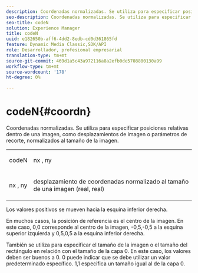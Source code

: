 ```yaml
---
description: Coordenadas normalizadas. Se utiliza para especificar posiciones relativas dentro de una imagen, como desplazamientos de imagen o parámetros de recorte, normalizados al tamaño de la imagen.
seo-description: Coordenadas normalizadas. Se utiliza para especificar posiciones relativas dentro de una imagen, como desplazamientos de imagen o parámetros de recorte, normalizados al tamaño de la imagen.
seo-title: codeN
solution: Experience Manager
title: codeN
uuid: e182650b-aff6-4dd2-8edb-cd0d361865fd
feature: Dynamic Media Classic,SDK/API
role: Desarrollador, profesional empresarial
translation-type: tm+mt
source-git-commit: 469d1a5c43a972116a8a2efb0de5708800130a99
workflow-type: tm+mt
source-wordcount: '178'
ht-degree: 0%

---
```



# codeN{#coordn}

Coordenadas normalizadas. Se utiliza para especificar posiciones relativas dentro de una imagen, como desplazamientos de imagen o parámetros de recorte, normalizados al tamaño de la imagen.

<table id="simpletable_EFA3111DC4B94BAF94715500DB4DD8FB"> 
 <tr class="strow"> 
  <td class="stentry"> <p><span class="codeph"> <span class="varname"> codeN</span> </span> </p> </td> 
  <td class="stentry"> <p><span class="codeph"> <span class="varname"> nx</span> </span>,  <span class="codeph"><span class="varname"> ny</span></span> </p></td> 
 </tr> 
 <tr class="strow"> 
  <td class="stentry"> <p><span class="codeph"> <span class="varname"> nx</span> </span>,  <span class="codeph"><span class="varname"> ny</span></span> </p></td> 
  <td class="stentry"> <p>desplazamiento de coordenadas normalizado al tamaño de una imagen (real, real) </p></td> 
 </tr> 
</table>

Los valores positivos se mueven hacia la esquina inferior derecha.

En muchos casos, la posición de referencia es el centro de la imagen. En este caso, 0,0 corresponde al centro de la imagen, -0,5,-0,5 a la esquina superior izquierda y 0,5,0,5 a la esquina inferior derecha.

También se utiliza para especificar el tamaño de la imagen o el tamaño del rectángulo en relación con el tamaño de la capa 0. En este caso, los valores deben ser buenos a 0. 0 puede indicar que se debe utilizar un valor predeterminado específico. 1,1 especifica un tamaño igual al de la capa 0.
